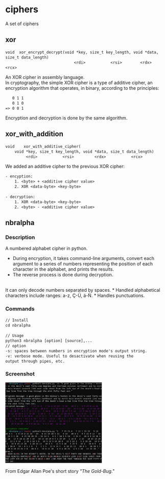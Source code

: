 # ciphers
A set of ciphers

## xor
```
void  xor_encrypt_decrypt(void *key, size_t key_length, void *data, size_t data_length)
                              <rdi>           <rsi>        <rdx>            <rcx>
```
An XOR cipher in assembly language.<br />
In cryptography, the simple XOR cipher is a type of additive
cipher, an encryption algorithm that operates, in binary,
according to the principles:<br />
```
   0 1 1
   0 1 0
=> 0 0 1
```
Encryption and decryption is done by the same algorithm.

## xor_with_addition
```
void	xor_with_additive_cipher(
	void *key, size_t key_length, void *data, size_t data_length)
         <rdi>           <rsi>         <rdx>           <rcx>
```
We added an additive cipher to the previous XOR cipher:
```
- encyption:
	1. <byte> + <additive cipher value>
	2. XOR <data-byte> <key-byte>

- decryption:
	1. XOR <data-byte> <key-byte>
	2. <byte> - <additive cipher value>
```

## nbralpha

### Description
A numbered alphabet cipher in python.
* During encryption, it takes command-line arguments, convert each argument to a series of numbers representing the position of each character in the alphabet, and prints the results.
* The reverse process is done during decryption.<br />
<br />
It can only decode numbers separated by spaces.
* Handled alphabetical characters include ranges: a-z, Ç-Ü, á-Ñ.
* Handles punctuations.

### Commands
```
// Install
cd nbralpha

// Usage
python3 nbralpha [option] [source],...
// option
-s: spaces between numbers in encryption mode's output string.
-v: verbose mode. Useful to desactivate when reusing the
output through pipes, etc.

```

### Screenshot
 <p>
    <img src="/screenshots/nbralpha.png" width="60%" />
 </p>
 From Edgar Allan Poe's short story <i>"The Gold-Bug."</i>
